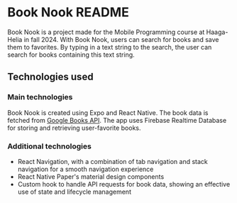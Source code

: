 # Book Nook README

Book Nook is a project made for the Mobile Programming course at Haaga-Helia in fall 2024. With Book Nook, users can search for books and save them to favorites. By typing in a text string to the search, the user can search for books containing this text string.

## Technologies used
### Main technologies
Book Nook is created using Expo and React Native. The book data is fetched from [Google Books API](https://developers.google.com/books/docs/overview). The app uses Firebase Realtime Database for storing and retrieving user-favorite books.

### Additional technologies 
* React Navigation, with a combination of tab navigation and stack navigation for a smooth navigation experience
* React Native Paper's material design components
* Custom hook to handle API requests for book data, showing an effective use of state and lifecycle management
